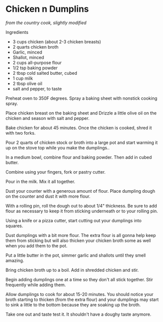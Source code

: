 # Chicken n Dumplins

*from the country cook, slightly modified*

Ingredients

* 3 cups chicken (about 2-3 chicken breasts)
* 2 quarts chicken broth
* Garlic, minced
* Shallot, minced
* 2 cups all-purpose flour
* 1/2 tsp baking powder
* 2 tbsp cold salted butter, cubed
* 1 cup milk
* 2 tbsp olive oil
* salt and pepper, to taste

Preheat oven to 350F degrees. Spray a baking sheet with nonstick cooking spray.

Place chicken breast on the baking sheet and Drizzle a little olive oil on the chicken and season with salt and pepper.

Bake chicken for about 45 minutes. Once the chicken is cooked, shred it with two forks.

Pour 2 quarts of chicken stock or broth into a large pot and start warming it up on the stove top while you make the dumplings..

In a medium bowl, combine flour and baking powder. Then add in cubed butter.

Combine using your fingers, fork or pastry cutter.

Pour in the milk. Mix it all together.

Dust your counter with a generous amount of flour. Place dumpling dough on the counter and dust it with more flour.

With a rolling pin, roll the dough out to about 1/4" thickness. Be sure to add flour as necessary to keep it from sticking underneath or to your rolling pin.

Using a knife or a pizza cutter, start cutting out your dumplings into squares.

Dust dumplings with a bit more flour. The extra flour is all gonna help keep them from sticking but will also thicken your chicken broth some as well when you add them to the pot.

Put a little butter in the pot, simmer garlic and shallots until they smell amazing. 

Bring chicken broth up to a boil. Add in shredded chicken and stir.

Begin adding dumplings one at a time so they don't all stick together. Stir frequently while adding them.

Allow dumplings to cook for about 15-20 minutes. You should notice your broth starting to thicken (from the extra flour) and your dumplings may start to sink a little to the bottom because they are soaking up the broth.

Take one out and taste test it. It shouldn't have a doughy taste anymore.